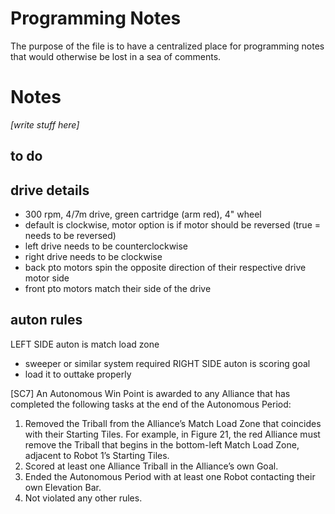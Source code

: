 # Programming Notes

The purpose of the file is to have a centralized place for programming notes that would otherwise be lost in a sea of comments.

# Notes

_[write stuff here]_

## to do

## drive details

- 300 rpm, 4/7m drive, green cartridge (arm red), 4" wheel
- default is clockwise, motor option is if motor should be reversed (true = needs to be reversed)
- left drive needs to be counterclockwise
- right drive needs to be clockwise
- back pto motors spin the opposite direction of their respective drive motor side
- front pto motors match their side of the drive

## auton rules

LEFT SIDE auton is match load zone
- sweeper or similar system required
RIGHT SIDE auton is scoring goal
- load it to outtake properly

[SC7] An Autonomous Win Point is awarded to any Alliance that has completed the following tasks at the end of the Autonomous Period:

1. Removed the Triball from the Alliance’s Match Load Zone that coincides with their Starting Tiles. For example, in Figure 21, the red Alliance must remove the Triball that begins in the bottom-left Match Load Zone, adjacent to Robot 1’s Starting Tiles.
2. Scored at least one Alliance Triball in the Alliance’s own Goal.
3. Ended the Autonomous Period with at least one Robot contacting their own Elevation Bar.
4. Not violated any other rules.
 